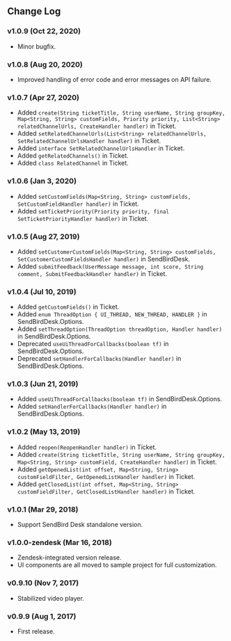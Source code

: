 ## Change Log

### v1.0.9 (Oct 22, 2020)
* Minor bugfix.

### v1.0.8 (Aug 20, 2020)
* Improved handling of error code and error messages on API failure.

### v1.0.7 (Apr 27, 2020)
* Added `create(String ticketTitle, String userName, String groupKey, Map<String, String> customFields, Priority priority, List<String> relatedChannelUrls, CreateHandler handler)` in Ticket.
* Added `setRelatedChannelUrls(List<String> relatedChannelUrls, SetRelatedChannelUrlsHandler handler)` in Ticket.
* Added `interface SetRelatedChannelUrlsHandler` in Ticket.
* Added `getRelatedChannels()` in Ticket.
* Added `class RelatedChannel` in Ticket.

### v1.0.6 (Jan 3, 2020)
* Added `setCustomFields(Map<String, String> customFields, SetCustomFieldHandler handler)` in Ticket.
* Added `setTicketPriority(Priority priority, final SetTicketPriorityHandler handler)` in Ticket.

### v1.0.5 (Aug 27, 2019)
* Added `setCustomerCustomFields(Map<String, String> customFields, SetCustomerCustomFieldsHandler handler)` in SendBirdDesk.
* Added `submitFeedback(UserMessage message, int score, String comment, SubmitFeedbackHandler handler)` in Ticket.

### v1.0.4 (Jul 10, 2019)
* Added `getCustomFields()` in Ticket.
* Added `enum ThreadOption { UI_THREAD, NEW_THREAD, HANDLER }` in SendBirdDesk.Options.
* Added `setThreadOption(ThreadOption threadOption, Handler handler)` in SendBirdDesk.Options.
* Deprecated `useUiThreadForCallbacks(boolean tf)` in SendBirdDesk.Options.
* Deprecated `setHandlerForCallbacks(Handler handler)` in SendBirdDesk.Options.

### v1.0.3 (Jun 21, 2019)
* Added `useUiThreadForCallbacks(boolean tf)` in SendBirdDesk.Options.
* Added `setHandlerForCallbacks(Handler handler)` in SendBirdDesk.Options.

### v1.0.2 (May 13, 2019)
* Added `reopen(ReopenHandler handler)` in Ticket.
* Added `create(String ticketTitle, String userName, String groupKey, Map<String, String> customField, CreateHandler handler)` in Ticket.
* Added `getOpenedList(int offset, Map<String, String> customFieldFilter, GetOpenedListHandler handler)` in Ticket.
* Added `getClosedList(int offset, Map<String, String> customFieldFilter, GetClosedListHandler handler)` in Ticket.

### v1.0.1 (Mar 29, 2018)
* Support SendBird Desk standalone version.

### v1.0.0-zendesk (Mar 16, 2018)
* Zendesk-integrated version release.
* UI components are all moved to sample project for full customization.

### v0.9.10 (Nov 7, 2017)
* Stabilized video player.

### v0.9.9 (Aug 1, 2017)
* First release.

